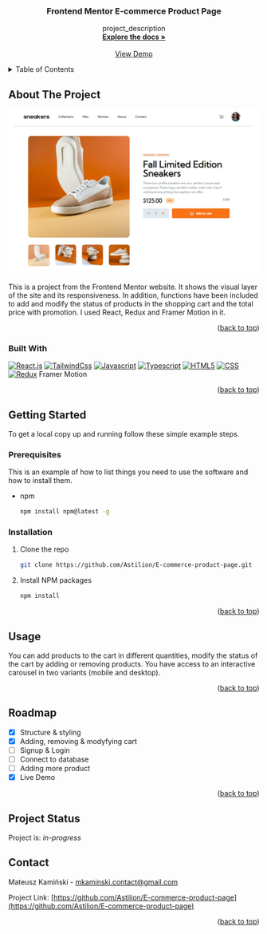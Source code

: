 <h3 align="center">Frontend Mentor E-commerce Product Page</h3>

  <p align="center">
    project_description
    <br />
    <a href="https://github.com/Astilion/E-commerce-product-page"><strong>Explore the docs »</strong></a>
    <br />
    <br />
    <a href="https://ecommerce-frontentmentor-astilion.netlify.app/">View Demo</a>
  </p>
</div>

<details>
  <summary>Table of Contents</summary>
  <ol>
    <li>
      <a href="#about-the-project">About The Project</a>
      <ul>
        <li><a href="#built-with">Built With</a></li>
      </ul>
    </li>
    <li>
      <a href="#getting-started">Getting Started</a>
      <ul>
        <li><a href="#prerequisites">Prerequisites</a></li>
        <li><a href="#installation">Installation</a></li>
      </ul>
    </li>
    <li><a href="#usage">Usage</a></li>
    <li><a href="#roadmap">Roadmap</a></li>
    <li><a href="#contact">Contact</a></li>
  </ol>
</details>

## About The Project

![ToDo Screen Shot](./src/assets/preview.jpg)

This is a project from the Frontend Mentor website. It shows the visual layer of the site and its responsiveness. In addition, functions have been included to add and modify the status of products in the shopping cart and the total price with promotion. I used React, Redux and Framer Motion in it.

<p align="right">(<a href="#readme-top">back to top</a>)</p>

### Built With

[![React.js]][React-url]
[![TailwindCss]][Tailwind-url]
[![Javascript]][Javascript-url]
[![Typescript]][Typescript-url]
[![HTML5]][HTML5-url]
[![CSS]][CSS-url]
[![Redux]][Redux-url]
Framer Motion

<p align="right">(<a href="#readme-top">back to top</a>)</p>

## Getting Started

To get a local copy up and running follow these simple example steps.

### Prerequisites

This is an example of how to list things you need to use the software and how to install them.

- npm
  ```sh
  npm install npm@latest -g
  ```

### Installation

1. Clone the repo
   ```sh
   git clone https://github.com/Astilion/E-commerce-product-page.git
   ```
2. Install NPM packages
   ```sh
   npm install
   ```

<p align="right">(<a href="#readme-top">back to top</a>)</p>

## Usage

You can add products to the cart in different quantities, modify the status of the cart by adding or removing products.
You have access to an interactive carousel in two variants (mobile and desktop).

<p align="right">(<a href="#readme-top">back to top</a>)</p>

## Roadmap

- [x] Structure & styling
- [x] Adding, removing & modyfying cart
- [ ] Signup & Login
- [ ] Connect to database
- [ ] Adding more product
- [x] Live Demo

<p align="right">(<a href="#readme-top">back to top</a>)</p>

## Project Status

Project is: _in-progress_

<!-- CONTACT -->

## Contact

Mateusz Kamiński - mkaminski.contact@gmail.com

Project Link: [https://github.com/Astilion/E-commerce-product-page](https://github.com/Astilion/E-commerce-product-page)

<p align="right">(<a href="#readme-top">back to top</a>)</p>

[React.js]: https://img.shields.io/badge/React-20232A?style=for-the-badge&logo=react&logoColor=61DAFB
[React-url]: https://reactjs.org/
[TailwindCss]: https://img.shields.io/badge/Tailwind_CSS-38B2AC?style=for-the-badge&logo=tailwind-css&logoColor=white
[Tailwind-url]: https://tailwindcss.com/
[Typescript]: https://img.shields.io/badge/TypeScript-007ACC?style=for-the-badge&logo=typescript&logoColor=white
[Typescript-url]: typescriptlang.org/
[Javascript]: https://img.shields.io/badge/JavaScript-F7DF1E?style=for-the-badge&logo=javascript&logoColor=black
[Javascript-url]: https://www.javascript.com/
[HTML5]: https://img.shields.io/badge/HTML5-E34F26?style=for-the-badge&logo=html5&logoColor=white
[HTML5-url]: https://developer.mozilla.org/en-US/docs/Web/HTML
[CSS]: https://img.shields.io/badge/CSS3-1572B6?style=for-the-badge&logo=css3&logoColor=white
[CSS-url]: https://developer.mozilla.org/en-US/docs/Web/CSS
[Redux]: https://img.shields.io/badge/Redux-593D88?style=for-the-badge&logo=redux&logoColor=white
[Redux-url]: https://redux.js.org/

